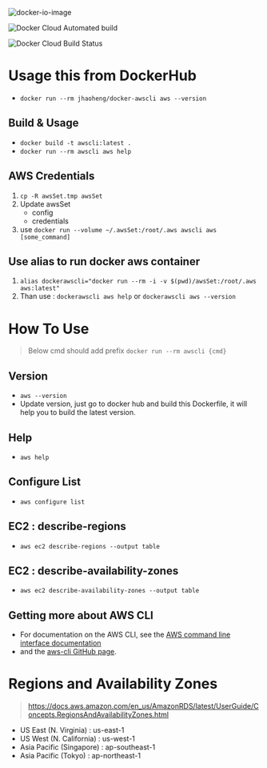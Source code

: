
![docker-io-image](https://dockeri.co/image/jhaoheng/docker-awscli)

![Docker Cloud Automated build](https://img.shields.io/docker/cloud/automated/jhaoheng/docker-awscli)

![Docker Cloud Build Status](https://img.shields.io/docker/cloud/build/jhaoheng/docker-awscli)



# Usage this from DockerHub
- `docker run --rm jhaoheng/docker-awscli aws --version`

## Build & Usage
- `docker build -t awscli:latest .`
- `docker run --rm awscli aws help`

## AWS Credentials
1. `cp -R awsSet.tmp awsSet`
2. Update awsSet
    - config
    - credentials
3. use `docker run --volume ~/.awsSet:/root/.aws awscli aws [some_command]`

## Use alias to run docker aws container
1. `alias dockerawscli="docker run --rm -i -v $(pwd)/awsSet:/root/.aws aws:latest"`
2. Than use : `dockerawscli aws help` or `dockerawscli aws --version`

# How To Use
> Below cmd should add prefix `docker run --rm awscli {cmd}`

## Version
- `aws --version`
- Update version, just go to docker hub and build this Dockerfile, it will help you to build the latest version.

## Help
- `aws help`

## Configure List
- `aws configure list`

## EC2 : describe-regions
- `aws ec2 describe-regions --output table`

## EC2 : describe-availability-zones
- `aws ec2 describe-availability-zones --output table`

## Getting more about AWS CLI
- For documentation on the AWS CLI, see the [AWS command line interface documentation](http://aws.amazon.com/documentation/cli/) 
- and the [aws-cli GitHub page](https://github.com/aws/aws-cli).

# Regions and Availability Zones
> https://docs.aws.amazon.com/en_us/AmazonRDS/latest/UserGuide/Concepts.RegionsAndAvailabilityZones.html

- US East (N. Virginia) : us-east-1
- US West (N. California) : us-west-1
- Asia Pacific (Singapore) : ap-southeast-1
- Asia Pacific (Tokyo) : ap-northeast-1